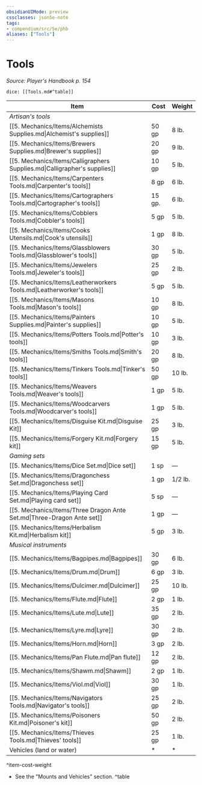 ```yaml
---
obsidianUIMode: preview
cssclasses: json5e-note
tags:
- compendium/src/5e/phb
aliases: ["Tools"]
---
```

# Tools
*Source: Player's Handbook p. 154* 

`dice: [[Tools.md#^table]]`

| Item | Cost | Weight |
|------|------|--------|
| *Artisan's tools* |  |  |
| [[5. Mechanics/Items/Alchemists Supplies.md\|Alchemist's supplies]] | 50 gp | 8 lb. |
| [[5. Mechanics/Items/Brewers Supplies.md\|Brewer's supplies]] | 20 gp | 9 lb. |
| [[5. Mechanics/Items/Calligraphers Supplies.md\|Calligrapher's supplies]] | 10 gp | 5 lb. |
| [[5. Mechanics/Items/Carpenters Tools.md\|Carpenter's tools]] | 8 gp | 6 lb. |
| [[5. Mechanics/Items/Cartographers Tools.md\|Cartographer's tools]] | 15 gp. | 6 lb. |
| [[5. Mechanics/Items/Cobblers Tools.md\|Cobbler's tools]] | 5 gp | 5 lb. |
| [[5. Mechanics/Items/Cooks Utensils.md\|Cook's utensils]] | 1 gp | 8 lb. |
| [[5. Mechanics/Items/Glassblowers Tools.md\|Glassblower's tools]] | 30 gp | 5 lb. |
| [[5. Mechanics/Items/Jewelers Tools.md\|Jeweler's tools]] | 25 gp | 2 lb. |
| [[5. Mechanics/Items/Leatherworkers Tools.md\|Leatherworker's tools]] | 5 gp | 5 lb. |
| [[5. Mechanics/Items/Masons Tools.md\|Mason's tools]] | 10 gp | 8 lb. |
| [[5. Mechanics/Items/Painters Supplies.md\|Painter's supplies]] | 10 gp | 5 lb. |
| [[5. Mechanics/Items/Potters Tools.md\|Potter's tools]] | 10 gp | 3 lb. |
| [[5. Mechanics/Items/Smiths Tools.md\|Smith's tools]] | 20 gp | 8 lb. |
| [[5. Mechanics/Items/Tinkers Tools.md\|Tinker's tools]] | 50 gp | 10 lb. |
| [[5. Mechanics/Items/Weavers Tools.md\|Weaver's tools]] | 1 gp | 5 lb. |
| [[5. Mechanics/Items/Woodcarvers Tools.md\|Woodcarver's tools]] | 1 gp | 5 lb. |
| [[5. Mechanics/Items/Disguise Kit.md\|Disguise Kit]] | 25 gp | 3 lb. |
| [[5. Mechanics/Items/Forgery Kit.md\|Forgery kit]] | 15 gp | 5 lb. |
| *Gaming sets* |  |  |
| [[5. Mechanics/Items/Dice Set.md\|Dice set]] | 1 sp | — |
| [[5. Mechanics/Items/Dragonchess Set.md\|Dragonchess set]] | 1 gp | 1/2 lb. |
| [[5. Mechanics/Items/Playing Card Set.md\|Playing card set]] | 5 sp | — |
| [[5. Mechanics/Items/Three Dragon Ante Set.md\|Three-Dragon Ante set]] | 1 gp | — |
| [[5. Mechanics/Items/Herbalism Kit.md\|Herbalism kit]] | 5 gp | 3 lb. |
| *Musical instruments* |  |  |
| [[5. Mechanics/Items/Bagpipes.md\|Bagpipes]] | 30 gp | 6 lb. |
| [[5. Mechanics/Items/Drum.md\|Drum]] | 6 gp | 3 lb. |
| [[5. Mechanics/Items/Dulcimer.md\|Dulcimer]] | 25 gp | 10 lb. |
| [[5. Mechanics/Items/Flute.md\|Flute]] | 2 gp | 1 lb. |
| [[5. Mechanics/Items/Lute.md\|Lute]] | 35 gp | 2 lb. |
| [[5. Mechanics/Items/Lyre.md\|Lyre]] | 30 gp | 2 lb. |
| [[5. Mechanics/Items/Horn.md\|Horn]] | 3 gp | 2 lb. |
| [[5. Mechanics/Items/Pan Flute.md\|Pan flute]] | 12 gp | 2 lb. |
| [[5. Mechanics/Items/Shawm.md\|Shawm]] | 2 gp | 1 lb. |
| [[5. Mechanics/Items/Viol.md\|Viol]] | 30 gp | 1 lb. |
| [[5. Mechanics/Items/Navigators Tools.md\|Navigator's tools]] | 25 gp | 2 lb. |
| [[5. Mechanics/Items/Poisoners Kit.md\|Poisoner's kit]] | 50 gp | 2 lb. |
| [[5. Mechanics/Items/Thieves Tools.md\|Thieves' tools]] | 25 gp | 1 lb. |
| Vehicles (land or water) | * | * |
^item-cost-weight

* See the "Mounts and Vehicles" section.
^table